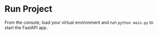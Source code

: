 # Run Project

From the console, load your virtual environment and run `python main.py` to start the FastAPI app.
